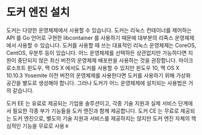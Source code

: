 # 도커 엔진 설치

도커는 다양한 운영체제에서 사용할 수 있습니다. 도커는 리눅스 컨테이너를 제어하는 API 를 Go 언어로 구현한 libcontainer 를 사용하기 때문에 대부분의 리죽스 운영체제에서 사용할 수 있습니다. 도커를 사용할 때 쓰는 대표적인 리눅스 운영체제는 CoreOS, CentOS, 우분투 등이 있습니다. 어느 운영체제를 선택하든 상관없지만 가능하다면 지원이 중단되지 않은 최신 버전의 운영체제 배포판을 사용하는 것을 권장합니다. 마이크로소프트 윈도우, 맥 OS X 에서도 도커를 사용할 수 있지만 윈도우 10, 맥 OS X 10.10.3 Yosemite 이전 버전의 운영체제를 사용한다면 도커를 사용하기 위해 가상화 공간을 별도로 생성해야 합니다. 그러나 도커가 어느 운영체제에 설치되는 사용법은 거의 같습니다. 

도커 EE 는 유료로 제공되는 기업용 솔루션이고, 각종 기술 지원과 실제 서비스 단계에서 필요한 각종 부가 기능들을 도커 엔진과 함께 제공합니다. 도커 CE 는 무료로 제공되는 도커 엔진으로, 별도의 기술 지원과 서비스를 제공하지는 않지만 도커 엔진 자체의 핵심적인 기능을 무료로 사용ㅎ
<!--stackedit_data:
eyJoaXN0b3J5IjpbLTIwNjQ4Nzc1OTldfQ==
-->